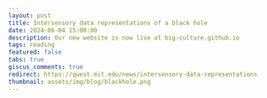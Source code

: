 ```yaml
---
layout: post
title: Intersensory data representations of a black hole
date: 2024-06-04 15:00:00
description: Our new website is now live at big-culture.github.io
tags: reading
featured: false
tabs: true
giscus_comments: true
redirect: https://quest.mit.edu/news/intersensory-data-representations-black-hole
thumbnail: assets/img/blog/blackhole.png
---
```

